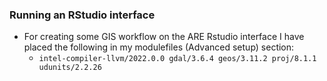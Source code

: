 ### Running an RStudio interface

- For creating some GIS workflow on the ARE Rstudio interface I have placed the following in my modulefiles (Advanced setup) section:
    - `intel-compiler-llvm/2022.0.0 gdal/3.6.4 geos/3.11.2 proj/8.1.1 udunits/2.2.26`
